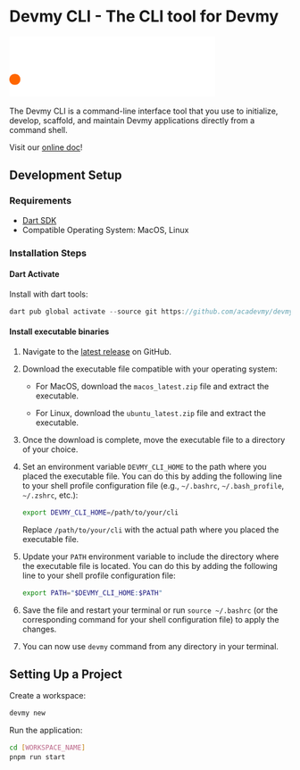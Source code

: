 # Devmy CLI - The CLI tool for Devmy

<img src="/devmy.svg" alt="Devmy CLI logo" height="108px"/>

The Devmy CLI is a command-line interface tool that you use to initialize, develop, scaffold,
and maintain Devmy applications directly from a command shell.

Visit our [online doc](https://clidocs-q8v0acyrp-devmy-pillars-projects.vercel.app)!

## Development Setup

### Requirements

- [Dart SDK](https://dart.dev/get-dart) 
- Compatible Operating System: MacOS, Linux

### Installation Steps

#### Dart Activate
Install with dart tools:

```dart
dart pub global activate --source git https://github.com/acadevmy/devmy_cli
```

#### Install executable binaries

1. Navigate to the [latest release](https://github.com/acadevmy/devmy_cli/releases/latest) on GitHub.

2. Download the executable file compatible with your operating system:
   
   - For MacOS, download the `macos_latest.zip` file and extract the executable.
   
   - For Linux, download the `ubuntu_latest.zip` file and extract the executable.

3. Once the download is complete, move the executable file to a directory of your choice.

4. Set an environment variable `DEVMY_CLI_HOME` to the path where you placed the executable file. You can do this by adding the following line to your shell profile configuration file (e.g., `~/.bashrc`, `~/.bash_profile`, `~/.zshrc`, etc.):

   ```bash
   export DEVMY_CLI_HOME=/path/to/your/cli
   ```

   Replace `/path/to/your/cli` with the actual path where you placed the executable file.

5. Update your `PATH` environment variable to include the directory where the executable file is located. You can do this by adding the following line to your shell profile configuration file:

   ```bash
   export PATH="$DEVMY_CLI_HOME:$PATH"
   ```

6. Save the file and restart your terminal or run `source ~/.bashrc` (or the corresponding command for your shell configuration file) to apply the changes.

7. You can now use `devmy` command from any directory in your terminal.

## Setting Up a Project

Create a workspace:

```bash
devmy new
```

Run the application:

```bash
cd [WORKSPACE_NAME]
pnpm run start
```
